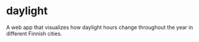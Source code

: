 # daylight
A web app that visualizes how daylight hours change throughout the year in different Finnish cities.
